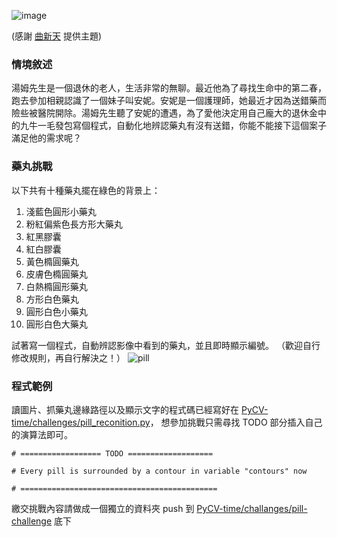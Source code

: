 ![image](https://cloud.githubusercontent.com/assets/7896433/8547656/e15c3412-24f2-11e5-8d88-b1f9cc5a2f52.png)

(感謝 [曲新天](https://github.com/fatcloud/PyCV-time/blob/master/members/Sky%20introduction.pdf) 提供主題)

### 情境敘述

湯姆先生是一個退休的老人，生活非常的無聊。最近他為了尋找生命中的第二春，跑去參加相親認識了一個妹子叫安妮。安妮是一個護理師，她最近才因為送錯藥而險些被醫院開除。湯姆先生聽了安妮的遭遇，為了愛他決定用自己龐大的退休金中的九牛一毛發包寫個程式，自動化地辨認藥丸有沒有送錯，你能不能接下這個案子滿足他的需求呢？


### 藥丸挑戰

以下共有十種藥丸擺在綠色的背景上：

1. 淺藍色圓形小藥丸
2. 粉紅偏紫色長方形大藥丸
3. 紅黑膠囊
4. 紅白膠囊
5. 黃色橢圓藥丸
6. 皮膚色橢圓藥丸
7. 白熱橢圓形藥丸
8. 方形白色藥丸
9. 圓形白色小藥丸
10. 圓形白色大藥丸

試著寫一個程式，自動辨認影像中看到的藥丸，並且即時顯示編號。
（歡迎自行修改規則，再自行解決之！）
![pill](https://cloud.githubusercontent.com/assets/7896433/8550364/b3d8f6e6-2502-11e5-9f23-b1c0f60a4b00.png)


### 程式範例

讀圖片、抓藥丸邊緣路徑以及顯示文字的程式碼已經寫好在 [PyCV-time/challenges/pill_reconition.py](https://github.com/fatcloud/PyCV-time/blob/master/challanges/pill-challenge/pill_reconition.py)，
想參加挑戰只需尋找 TODO 部分插入自己的演算法即可。

    # ================== TODO ===================
    
    # Every pill is surrounded by a contour in variable "contours" now
    
    # ============================================

繳交挑戰內容請做成一個獨立的資料夾 push 到 [PyCV-time/challanges/pill-challenge](https://github.com/fatcloud/PyCV-time/tree/master/challanges/pill-challenge) 底下
